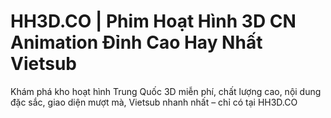 # HH3D.CO | Phim Hoạt Hình 3D CN Animation Đỉnh Cao Hay Nhất Vietsub
Khám phá kho hoạt hình Trung Quốc 3D miễn phí, chất lượng cao, nội dung đặc sắc, giao diện mượt mà, Vietsub nhanh nhất – chỉ có tại HH3D.CO
